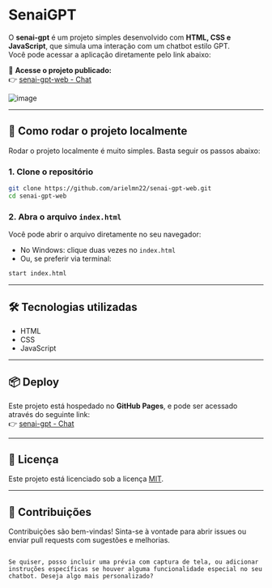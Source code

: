 
# SenaiGPT

O **senai-gpt** é um projeto simples desenvolvido com **HTML, CSS e JavaScript**, que simula uma interação com um chatbot estilo GPT.  
Você pode acessar a aplicação diretamente pelo link abaixo:

🔗 **Acesse o projeto publicado:**  
👉 [senai-gpt-web - Chat](https://arielmn22.github.io/senai-gpt-web/chat/)

![image](https://github.com/user-attachments/assets/6c220959-a7dc-4260-a77d-fa0dab1db8b8)

---

## 🚀 Como rodar o projeto localmente

Rodar o projeto localmente é muito simples. Basta seguir os passos abaixo:

### 1. Clone o repositório

```bash
git clone https://github.com/arielmn22/senai-gpt-web.git
cd senai-gpt-web
```

### 2. Abra o arquivo `index.html`

Você pode abrir o arquivo diretamente no seu navegador:

- No Windows: clique duas vezes no `index.html`
- Ou, se preferir via terminal:

```bash
start index.html
```

---

## 🛠️ Tecnologias utilizadas

- HTML
- CSS
- JavaScript

---

## 📦 Deploy

Este projeto está hospedado no **GitHub Pages**, e pode ser acessado através do seguinte link:  
👉 [senai-gpt - Chat](https://arielmn22.github.io/senai-gpt-web/chat/)

---

## 📄 Licença

Este projeto está licenciado sob a licença [MIT](LICENSE).

---

## 🤝 Contribuições

Contribuições são bem-vindas! Sinta-se à vontade para abrir issues ou enviar pull requests com sugestões e melhorias.

```

Se quiser, posso incluir uma prévia com captura de tela, ou adicionar instruções específicas se houver alguma funcionalidade especial no seu chatbot. Deseja algo mais personalizado?
